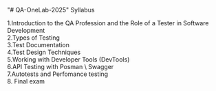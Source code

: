 "# QA-OneLab-2025" 
Syllabus

1.Introduction to the QA Profession and the Role of a Tester in Software Development  
2.Types of Testing  
3.Test Documentation  
4.Test Design Techniques  
5.Working with Developer Tools (DevTools)  
6.API Testing with Posman \ Swagger  
7.Autotests and Perfomance testing  
8. Final exam  

